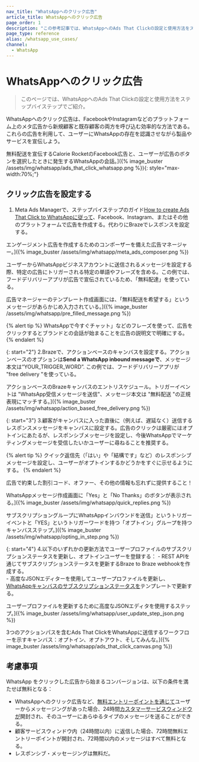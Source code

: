 ```yaml
---
nav_title: "WhatsAppへのクリック広告"
article_title: WhatsAppへのクリック広告
page_order: 1
description: "この参考記事では、WhatsAppへのAds That Clickの設定と使用方法をステップバイステップで紹介している。"
page_type: reference
alias: /whatsapp_use_cases/
channel:
  - WhatsApp
---
```


# WhatsAppへのクリック広告

> このページでは、WhatsAppへのAds That Clickの設定と使用方法をステップバイステップでご紹介。

WhatsAppへのクリック広告は、FacebookやInstagramなどのプラットフォーム上のメタ広告から新規顧客と既存顧客の両方を呼び込む効率的な方法である。これらの広告を利用して、ユーザーにWhatsAppの存在を認識させながら製品やサービスを宣伝しよう。

無料配送を宣伝するCalorie RocketのFacebook広告と、ユーザーが広告のボタンを選択したときに発生するWhatsAppの会話。]({% image_buster /assets/img/whatsapp/ads_that_click_whatsapp.png %}){: style="max-width:70%;"}

## クリック広告を設定する

1. Meta Ads Managerで、ステップバイステップのガイド[How to create Ads That Click to WhatsAppに従って](https://business.whatsapp.com/products/create-ads-that-click-to-whatsapp)、Facebook、Instagram、またはその他のプラットフォームで広告を作成する。代わりにBrazeでレスポンスを設定する。

エンゲージメント広告を作成するためのコンポーザーを備えた広告マネージャー。]({% image_buster /assets/img/whatsapp/meta_ads_composer.png %})

ユーザーからWhatsAppビジネスアカウントに送信されるメッセージを設定する際、特定の広告にトリガーされる特定の単語やフレーズを含める。この例では、フードデリバリーアプリが広告で宣伝されているため、「無料配達」を使っている。 

広告マネージャーのテンプレート作成画面には、「無料配送を希望する」というメッセージがあらかじめ入力されている。]({% image_buster /assets/img/whatsapp/pre_filled_message.png %})

{% alert tip %}
WhatsAppで今すぐチャット」などのフレーズを使って、広告をクリックするとブランドとの会話が始まることを広告の説明文で明確にする。
{% endalert %}

{: start="2"}
2\.Brazeで、アクションベースのキャンバスを設定する。アクションベースのオプションは**Send a WhatsApp inbound messageで**、メッセージ本文は“YOUR_TRIGGER_WORD”. この例では、フードデリバリーアプリが "free delivery "を使っている。

アクションベースのBrazeキャンバスのエントリスケジュール。トリガーイベントは "WhatsApp受信メッセージを送信"、メッセージ本文は "無料配送 "の正規表現にマッチする。]({% image_buster /assets/img/whatsapp/action_based_free_delivery.png %})

{: start="3"}
3\.顧客がキャンバスに入った直後に（例えば、遅延なく）送信するレスポンスメッセージをキャンバスに設定する。広告のクリックは厳密にはオプトインにあたるが、レスポンシブメッセージを設定し、今後WhatsAppでマーケティングメッセージを受信したいかユーザーに尋ねることを推奨する。 

{% alert tip %}
クイック返信先（「はい」や「結構です」など）のレスポンシブメッセージを設定し、ユーザーがオプトインするかどうかをすぐに示せるようにする。
{% endalert %}

広告で約束した割引コード、オファー、その他の情報も忘れずに提供すること！

WhatsAppメッセージ作成画面に「Yes」と「No Thanks」のボタンが表示される。]({% image_buster /assets/img/whatsapp/quick_replies.png %})

サブスクリプショングループにWhatsAppインバウンドを送信」というトリガーイベントと「YES」というトリガーワードを持つ「オプトイン」グループを持つキャンバスステップ。]({% image_buster /assets/img/whatsapp/opting_in_step.png %})

{: start="4"}
4\.以下のいずれかの更新方法でユーザープロファイルのサブスクリプションステータスを更新し、オプトインユーザーを登録する：
    \- REST APIを通じてサブスクリプションステータスを更新するBraze to Braze webhookを作成する。  
    \- 高度なJSONエディターを使用してユーザープロファイルを更新し、[WhatsAppキャンバスのサブスクリプションステータスを]({{site.baseurl}}/user_guide/message_building_by_channel/whatsapp/user_subscription/#whatsapp-opt-in-and-opt-out-process)テンプレートで更新する。

ユーザープロファイルを更新するために高度なJSONエディタを使用するステップ。]({% image_buster /assets/img/whatsapp/user_update_step_json.png %})

3つのアクションパスを含むAds That ClickをWhatsAppに送信するワークフローを示すキャンバス：オプトイン、オプトアウト、そしてみんな。]({% image_buster /assets/img/whatsapp/ads_that_click_canvas.png %})

## 考慮事項

WhatsApp をクリックした広告から始まるコンバージョンは、以下の条件を満たせば無料となる：

- WhatsAppへのクリック広告など、[無料エントリーポイントを通じて](https://developers.facebook.com/docs/whatsapp/pricing#free-entry-point-conversations)ユーザーからメッセージングがあった場合、24時間[カスタマーサービスウィンドウが](https://developers.facebook.com/docs/whatsapp/cloud-api/guides/send-messages#customer-service-windows)開封され、そのユーザーにあらゆるタイプのメッセージを送ることができる。
- 顧客サービスウィンドウ内（24時間以内）に返信した場合、72時間無料エントリーポイントが開封され、72時間以内のメッセージはすべて無料となる。
- レスポンシブ・メッセージングは無料だ。